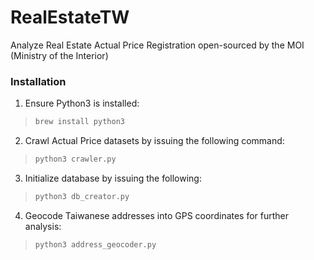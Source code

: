 # RealEstateTW
Analyze Real Estate Actual Price Registration open-sourced by the MOI (Ministry of the Interior)

### Installation
1. Ensure Python3 is installed:
> ```bash
> brew install python3
> ```

2. Crawl Actual Price datasets by issuing the following command:
> ```bash
> python3 crawler.py
> ```

3. Initialize database by issuing the following:
> ```bash
> python3 db_creator.py
> ```

4. Geocode Taiwanese addresses into GPS coordinates for further analysis:
> ```bash
> python3 address_geocoder.py
> ```